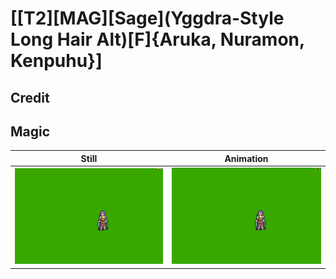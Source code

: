 # [\[T2\]\[MAG\]\[Sage\]\(Yggdra-Style Long Hair Alt\)\[F\]{Aruka, Nuramon, Kenpuhu}]

## Credit


	
## Magic

| Still | Animation |
| :---: | :-------: |
| ![Magic still](./Magic_000.png) | ![Magic animation](./Magic.gif) |
